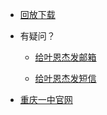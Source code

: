 - [回放下载](https://wangke.yeenjie.com)

- 有疑问？

  * [给叶恩杰发邮箱](mailto:yej@yeenjie.net)

  * [给叶恩杰发短信](sms://13372636761)

- [重庆一中官网](https://www.cqyz.cn)

